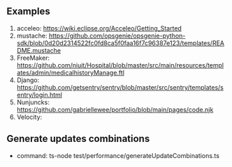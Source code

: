 ## Examples
1. acceleo:  https://wiki.eclipse.org/Acceleo/Getting_Started
2. mustache: https://github.com/opsgenie/opsgenie-python-sdk/blob/0d20d2314522fc0fd8ca5f0faa16f7c96387e123/templates/README.mustache
3. FreeMaker: https://github.com/niujt/Hospital/blob/master/src/main/resources/templates/admin/medicalhistoryManage.ftl
4. Django:  https://github.com/getsentry/sentry/blob/master/src/sentry/templates/sentry/login.html
5. Nunjuncks: https://github.com/gabriellewee/portfolio/blob/main/pages/code.njk
6. Velocity:   


## Generate updates combinations

- command:
ts-node test/performance/generateUpdateCombinations.ts